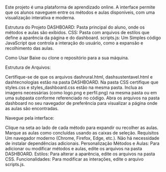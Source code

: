 Este projeto é uma plataforma de aprendizado online. A interface permite que os alunos naveguem entre os métodos e aulas disponíveis, com uma visualização interativa e moderna.

Estrutura do Projeto
DASHBOARD: Pasta principal do aluno, onde os métodos e aulas são exibidos.
CSS: Pasta com arquivos de estilos que define a aparência da página e do dashboard.
scripts.js: Um Simples código JavaScript que controla a interação do usuário, como a expansão e recolhimento das aulas.

Como Usar
Baixe ou clone o repositório para a sua máquina.

Estrutura de Arquivos:

Certifique-se de que os arquivos dashrural.html, dashsustentavel.html e dashtecnologias estão na pasta DASHBOARD. Na pasta CSS certifique que styles.css e styles_dashboard.css estão na mesma pasta.
Inclua as imagens necessárias (como logo.png e perfil.png) na mesma pasta ou em uma subpasta conforme referenciado no código.
Abra os arquivos na pasta dashboard no seu navegador de preferência para visualizar a página onde as aulas são encontradas.

Navegue pela interface:

Clique na seta ao lado de cada método para expandir ou recolher as aulas.
Marque as aulas como concluídas usando as caixas de seleção.
Requisitos
Um navegador moderno (Chrome, Firefox, Edge, etc.).
Não há necessidade de instalar dependências adicionais.
Personalização
Métodos e Aulas: Para adicionar ou modificar métodos e aulas, edite os arquivos na pasta DASHBOARD.
Estilos: Para alterar a aparência, edite os arquivos na pasta CSS.
Funcionalidades: Para modificar as interações, edite o arquivo scripts.js.
